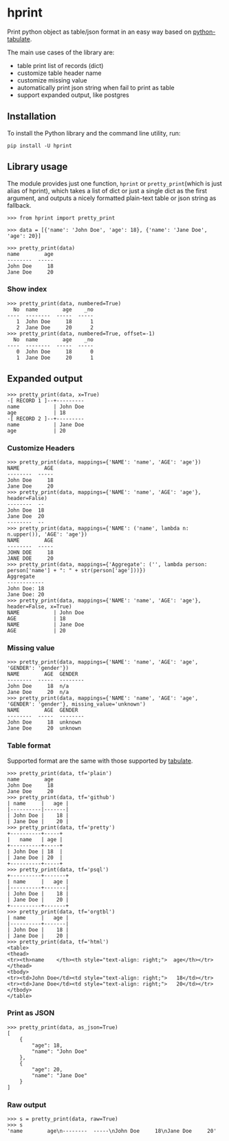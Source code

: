 hprint
======

Print python object as table/json format in an easy way based on [python-tabulate](https://github.com/astanin/python-tabulate).


The main use cases of the library are:

-   table print list of records (dict)
-   customize table header name
-   customize missing value
-   automatically print json string when fail to print as table
-   support expanded output, like postgres

Installation
------------

To install the Python library and the command line utility, run:

```shell
pip install -U hprint
```

Library usage
-------------

The module provides just one function, `hprint` or `pretty_print`(which is just alias of hprint), which takes a list of
dict or just a single dict as the first argument, and outputs a
nicely formatted plain-text table or json string as fallback.

```pycon
>>> from hprint import pretty_print

>>> data = [{'name': 'John Doe', 'age': 18}, {'name': 'Jane Doe', 'age': 20}]

>>> pretty_print(data)
name        age
--------  -----
John Doe     18
Jane Doe     20
```

### Show index

```pycon
>>> pretty_print(data, numbered=True)
  No  name        age    _no
----  --------  -----  -----
   1  John Doe     18      1
   2  Jane Doe     20      2
>>> pretty_print(data, numbered=True, offset=-1)
  No  name        age    _no
----  --------  -----  -----
   0  John Doe     18      0
   1  Jane Doe     20      1
```

## Expanded output

```pycon
>>> pretty_print(data, x=True)
-[ RECORD 1 ]--+---------
name           | John Doe
age            | 18
-[ RECORD 2 ]--+---------
name           | Jane Doe
age            | 20
```


### Customize Headers

```pycon
>>> pretty_print(data, mappings={'NAME': 'name', 'AGE': 'age'})
NAME        AGE
--------  -----
John Doe     18
Jane Doe     20
>>> pretty_print(data, mappings={'NAME': 'name', 'AGE': 'age'}, header=False)
--------  --
John Doe  18
Jane Doe  20
--------  --
>>> pretty_print(data, mappings={'NAME': ('name', lambda n: n.upper()), 'AGE': 'age'})
NAME        AGE
--------  -----
JOHN DOE     18
JANE DOE     20
>>> pretty_print(data, mappings={'Aggregate': ('', lambda person: person['name'] + ": " + str(person['age']))})
Aggregate
------------
John Doe: 18
Jane Doe: 20
>>> pretty_print(data, mappings={'NAME': 'name', 'AGE': 'age'}, header=False, x=True)
NAME           | John Doe
AGE            | 18
NAME           | Jane Doe
AGE            | 20
```

### Missing value

```pycon
>>> pretty_print(data, mappings={'NAME': 'name', 'AGE': 'age', 'GENDER': 'gender'})
NAME        AGE  GENDER
--------  -----  --------
John Doe     18  n/a
Jane Doe     20  n/a
>>> pretty_print(data, mappings={'NAME': 'name', 'AGE': 'age', 'GENDER': 'gender'}, missing_value='unknown')
NAME        AGE  GENDER
--------  -----  --------
John Doe     18  unknown
Jane Doe     20  unknown
```

### Table format

Supported format are the same with those supported by [tabulate](https://github.com/astanin/python-tabulate/blob/master/README.md#table-format).

```pycon
>>> pretty_print(data, tf='plain')
name        age
John Doe     18
Jane Doe     20
>>> pretty_print(data, tf='github')
| name     |   age |
|----------|-------|
| John Doe |    18 |
| Jane Doe |    20 |
>>> pretty_print(data, tf='pretty')
+----------+-----+
|   name   | age |
+----------+-----+
| John Doe | 18  |
| Jane Doe | 20  |
+----------+-----+
>>> pretty_print(data, tf='psql')
+----------+-------+
| name     |   age |
|----------+-------|
| John Doe |    18 |
| Jane Doe |    20 |
+----------+-------+
>>> pretty_print(data, tf='orgtbl')
| name     |   age |
|----------+-------|
| John Doe |    18 |
| Jane Doe |    20 |
>>> pretty_print(data, tf='html')
<table>
<thead>
<tr><th>name    </th><th style="text-align: right;">  age</th></tr>
</thead>
<tbody>
<tr><td>John Doe</td><td style="text-align: right;">   18</td></tr>
<tr><td>Jane Doe</td><td style="text-align: right;">   20</td></tr>
</tbody>
</table>
```

### Print as JSON

```pycon
>>> pretty_print(data, as_json=True)
[
    {
        "age": 18,
        "name": "John Doe"
    },
    {
        "age": 20,
        "name": "Jane Doe"
    }
]
```

### Raw output

```pycon
>>> s = pretty_print(data, raw=True)
>>> s
'name        age\n--------  -----\nJohn Doe     18\nJane Doe     20'
```



